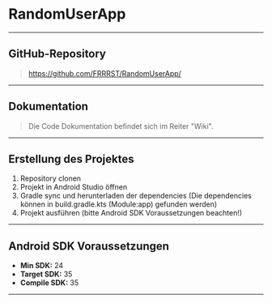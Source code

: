 # RandomUserApp
---
## GitHub-Repository
> https://github.com/FRRRST/RandomUserApp/
---
## Dokumentation
> Die Code Dokumentation befindet sich im Reiter "Wiki".
---
## Erstellung des Projektes
1. Repository clonen
2. Projekt in Android Studio öffnen
3. Gradle sync und herunterladen der dependencies (Die dependencies können in build.gradle.kts (Module:app) gefunden werden)
4. Projekt ausführen (bitte Android SDK Voraussetzungen beachten!)
---
## Android SDK Voraussetzungen
- **Min SDK:** 24
- **Target SDK:** 35
- **Compile SDK:** 35
---
